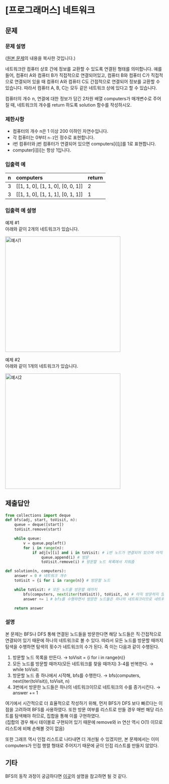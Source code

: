 # [프로그래머스] 네트워크
## 문제
### 문제 설명
([원본 문제](https://programmers.co.kr/learn/courses/30/lessons/43162)의 내용을 복사한 것입니다.)

네트워크란 컴퓨터 상호 간에 정보를 교환할 수 있도록 연결된 형태를 의미합니다. 예를 들어, 컴퓨터 A와 컴퓨터 B가 직접적으로 연결되어있고, 컴퓨터 B와 컴퓨터 C가 직접적으로 연결되어 있을 때 컴퓨터 A와 컴퓨터 C도 간접적으로 연결되어 정보를 교환할 수 있습니다. 따라서 컴퓨터 A, B, C는 모두 같은 네트워크 상에 있다고 할 수 있습니다.

컴퓨터의 개수 n, 연결에 대한 정보가 담긴 2차원 배열 computers가 매개변수로 주어질 때, 네트워크의 개수를 return 하도록 solution 함수를 작성하시오.

### 제한사항
* 컴퓨터의 개수 n은 1 이상 200 이하인 자연수입니다.
* 각 컴퓨터는 0부터 ```n-1```인 정수로 표현합니다.
* i번 컴퓨터와 j번 컴퓨터가 연결되어 있으면 computers[i][j]를 1로 표현합니다.
* computer[i][i]는 항상 1입니다.

### 입출력 예
|n|computers|return|
|:---|:---|:---|
|3|[[1, 1, 0], [1, 1, 0], [0, 0, 1]]|2|
|3|[[1, 1, 0], [1, 1, 1], [0, 1, 1]]|1|

### 입출력 예 설명
예제 #1  
아래와 같이 2개의 네트워크가 있습니다.

<img width="366" alt="예시1" src="https://user-images.githubusercontent.com/77680436/107914204-4d2cca00-6fa5-11eb-8e65-c1d35bc77ccb.png">

예제 #2  
아래와 같이 1개의 네트워크가 있습니다.

<img width="366" alt="예시2" src="https://user-images.githubusercontent.com/77680436/107914277-6d5c8900-6fa5-11eb-80cd-a7600f5ef27a.png">

## 제출답안
```python
from collections import deque
def bfs(adj, start, toVisit, n):
    queue = deque([start])
    toVisit.remove(start)

    while queue:
        v = queue.popleft()
        for i in range(n):
            if adj[v][i] and i in toVisit: # i번 노드가 연결되어 있으며 아직 방문하지 않았다면
                queue.append(i) # 방문
                toVisit.remove(i) # 방문할 노드 목록에서 지워줌

def solution(n, computers):
    answer = 0 # 네트워크 개수
    toVisit = {i for i in range(n)} # 방문할 노드

    while toVisit: # 모든 노드를 방문할 때까지
        bfs(computers, next(iter(toVisit)), toVisit, n) # 아직 방문하지 않은 노드 중 하나를 골라 bfs 수행
        answer += 1 # bfs를 수행하면서 방문한 노드들은 하나의 네트워크이므로 네트워크 수 증가

    return answer
```
### 설명
본 문제는 BFS나 DFS 통해 연결된 노드들을 방문한다면 해당 노드들은 직·간접적으로 연결되어 있기 때문에 하나의 네트워크로 볼 수 있다. 따라서 모든 노드를 방문할 때까지 탐색을 수행하면 탐색의 
횟수가 네트워크의 수가 된다. 즉 이는 다음과 같이 수행된다.

1. 방문할 노드 목록을 만든다. → toVisit = {i for i in range(n)}
2. 모든 노드를 방문할 때까지(모든 네트워크를 찾을 때까지) 3-4를 반복한다. → while toVisit:
3. 방문할 노드 중 하나에서 시작해, bfs를 수행한다. → bfs(computers, next(iter(toVisit)), toVisit, n)
4. 3번에서 방문한 노드들은 하나의 네트워크이므로 네트워크의 수를 증가시킨다. → answer += 1

여기에서 시간적으로 더 효율적으로 작성하기 위해, 먼저 BFS가 DFS 보다 빠르다는 이점을 고려하여 BFS를 사용하였다. 또한 방문 여부를 리스트로 만들 경우 매번 해당 리스트를 탐색해야 하므로, 
집합을 통해 이를 구현하였다.  
(집합의 경우 해시 테이블로 구현되어 있기 때문에 remove와 in 연산 역시 O(1) 이므로 리스트에 비해 손해볼 것이 없음)

또한 그래프 역시 인접 리스트로 나타내면 더 개선될 수 있겠지만, 본 문제에서는 이미 computers가 인접 행렬 형태로 주어지기 때문에 굳이 인접 리스트를 만들지 않았다.

## 기타
BFS의 동작 과정이 궁금하다면 [이곳](https://github.com/ahnsh1996/algorithm/blob/master/Graph/%5B%ED%94%84%EB%A1%9C%EA%B7%B8%EB%9E%98%EB%A8%B8%EC%8A%A4%5D%20%EA%B0%80%EC%9E%A5%20%EB%A8%BC%20%EB%85%B8%EB%93%9C.md#%EC%84%A4%EB%AA%85)의 
설명을 참고하면 될 것 같다.
